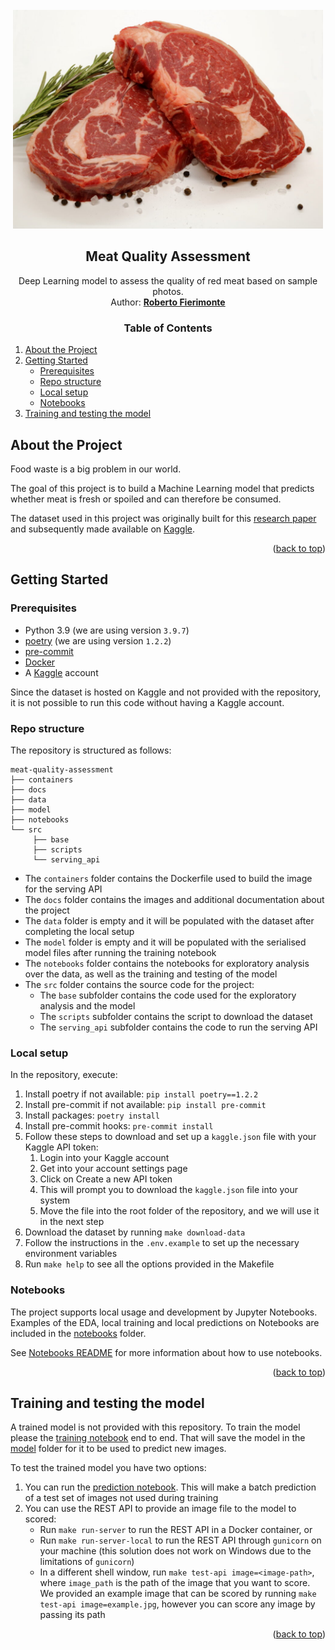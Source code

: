 <div id="top"></div>

<!-- PROJECT LOGO -->
<br>
<div align="center">
  <a href="https://bitbucket.org/robertofierimonte/meat-quality-assessment/">
    <img src="docs/images/logo.jpg" alt="Logo" height="350">
  </a>

<h2 align="center">Meat Quality Assessment</h2>
  <p>Deep Learning model to assess the quality of red meat based on sample photos.<br>
  Author: <a href="mailto:roberto.fierimonte@gmail.com"><b>Roberto Fierimonte</b></a></p>
</div>

<!-- TABLE OF CONTENTS -->
 <h3 align="center">Table of Contents</h3>
 <ol>
 <li>
  <a href="#about-the-project">About the Project</a>
 </li>
 <li>
  <a href="#getting-started">Getting Started</a>
  <ul>
   <li><a href="#prerequisites">Prerequisites</a></li>
   <li><a href="#repo-structure">Repo structure</a></li>
   <li><a href="#local-setup">Local setup</a></li>
   <li><a href="#notebooks">Notebooks</a></li>
  </ul>
 </li>
 <li>
  <a href="#training-and-testing-the-model">Training and testing the model</a>
 </li>
</ol>

<!-- ABOUT THE PROJECT -->
## About the Project

Food waste is a big problem in our world.

The goal of this project is to build a Machine Learning model that predicts whether meat is fresh or spoiled and can therefore be consumed.

The dataset used in this project was originally built for this [research paper](https://ieeexplore.ieee.org/abstract/document/8946388) and subsequently made available on [Kaggle](https://www.kaggle.com/datasets/crowww/meat-quality-assessment-based-on-deep-learning).

<p align="right">(<a href="#top">back to top</a>)</p>

## Getting Started

### Prerequisites
- Python 3.9 (we are using version `3.9.7`)
- [poetry](https://python-poetry.org/) (we are using version `1.2.2`)
- [pre-commit](https://pre-commit.com/)
- [Docker](https://www.docker.com/)
- A [Kaggle](https://www.kaggle.com/) account

Since the dataset is hosted on Kaggle and not provided with the repository, it is not possible to run this code without having a Kaggle account.

### Repo structure

The repository is structured as follows:

```
meat-quality-assessment
├── containers
├── docs
├── data
├── model
├── notebooks
└── src
     ├── base
     ├── scripts
     └── serving_api
```

- The `containers` folder contains the Dockerfile used to build the image for the serving API
- The `docs` folder contains the images and additional documentation about the project
- The `data` folder is empty and it will be populated with the dataset after completing the local setup
- The `model` folder is empty and it will be populated with the serialised model files after running the training notebook
- The `notebooks` folder contains the notebooks for exploratory analysis over the data, as well as the training and testing of the model
- The `src` folder contains the source code for the project:
   - The `base` subfolder contains the code used for the exploratory analysis and the model
   - The `scripts` subfolder contains the script to download the dataset
   - The `serving_api` subfolder contains the code to run the serving API

### Local setup

In the repository, execute:

1. Install poetry if not available: `pip install poetry==1.2.2`
2. Install pre-commit if not available: `pip install pre-commit`
3. Install packages: `poetry install`
4. Install pre-commit hooks: `pre-commit install`
5. Follow these steps to download and set up a `kaggle.json` file with your Kaggle API token:
    1. Login into your Kaggle account
    2. Get into your account settings page
    3. Click on Create a new API token
    4. This will prompt you to download the `kaggle.json` file into your system
    5. Move the file into the root folder of the repository, and we will use it in the next step
6. Download the dataset by running `make download-data`
7. Follow the instructions in the `.env.example` to set up the necessary environment variables
8. Run `make help` to see all the options provided in the Makefile

### Notebooks

The project supports local usage and development by Jupyter Notebooks. Examples of the EDA, local training and local predictions on Notebooks are included in the [notebooks](notebooks/) folder.

See [Notebooks README](notebooks/README.md) for more information about how to use notebooks.

<p align="right">(<a href="#top">back to top</a>)</p>

## Training and testing the model

A trained model is not provided with this repository. To train the model please the [training notebook](notebooks/2-training.ipynb) end to end. That will save the model in the [model](model/) folder for it to be used to predict new images.

To test the trained model you have two options:
1. You can run the [prediction notebook](notebooks/3-predict.ipynb). This will make a batch prediction of a test set of images not used during training
2. You can use the REST API to provide an image file to the model to scored:
    * Run `make run-server` to run the REST API in a Docker container, or
    * Run `make run-server-local` to run the REST API through `gunicorn` on your machine (this solution does not work on Windows due to the limitations of `gunicorn`)
    * In a different shell window, run `make test-api image=<image-path>`, where `image_path` is the path of the image that you want to score. We provided an example image that can be scored by running `make test-api image=example.jpg`, however you can score any image by passing its path

<p align="right">(<a href="#top">back to top</a>)</p>
